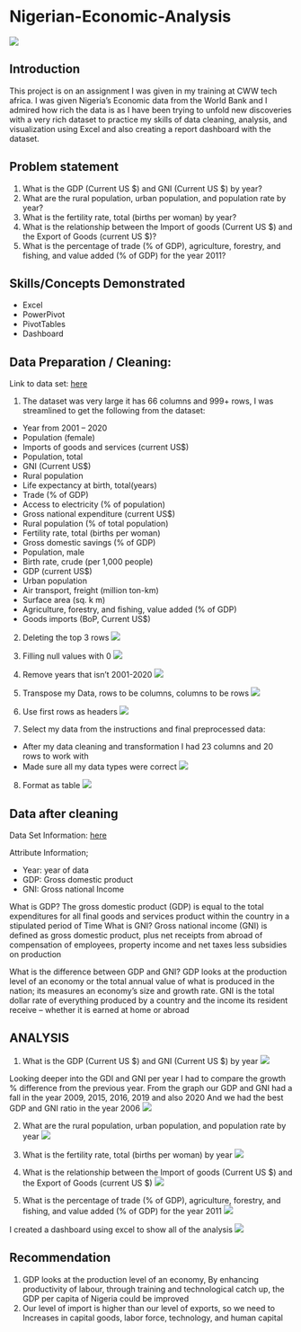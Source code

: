 # Nigerian-Economic-Analysis

![](Double-digit-GDP-growth.jpg)

## Introduction
This project is on an assignment I was given in my training at CWW tech africa. I was given Nigeria’s Economic data from the World Bank and I admired how rich the data is as I have been trying to unfold new discoveries with a very rich dataset to practice my skills of data cleaning, analysis, and visualization using Excel and also creating a report dashboard with the dataset.

## Problem statement 
1. What is the GDP (Current US $) and  GNI (Current US $) by year?
2. What are the rural population, urban population, and population rate by year?
3. What is the fertility rate, total (births per woman) by year?
4. What is the relationship between the Import of goods (Current US $) and the Export of Goods (current US $)?
5. What is the percentage of trade (% of GDP), agriculture, forestry, and fishing, and value added (% of GDP) for the year 2011?

## Skills/Concepts Demonstrated
- Excel
- PowerPivot
- PivotTables
- Dashboard 

## Data Preparation / Cleaning:
Link to data set: [here](data.worldbank.org/country/Ng)



 
1)	The dataset was very large it has 66 columns and 999+ rows,  I was streamlined to get the following from the dataset:
-	Year from 2001 – 2020
-	Population (female)
-	Imports of goods and services (current US$)
-	Population, total
-	GNI (Current US$)
-	Rural population
-	Life expectancy at birth, total(years)
-	Trade (% of GDP)
-	Access to electricity (% of population)
-	Gross national expenditure (current US$)
-	Rural population (% of total population)
-	Fertility rate, total (births per woman)
-	Gross domestic savings (% of GDP)
-	Population, male
-	Birth rate, crude (per 1,000 people)
-	GDP (current US$)
-	Urban population
-	Air transport, freight (million ton-km)
-	Surface area (sq. k m)
-	Agriculture, forestry, and fishing, value added (% of GDP)
-	Goods imports (BoP, Current US$)


2)	Deleting the top 3 rows
![](Deleting_top_3_rolls.png)



3)	Filling null values with 0
![](filling_null_vals.png)


4)	Remove years that isn’t 2001-2020
![](remove_all_columns_year.png)


5)	Transpose my Data, rows to be columns, columns to be rows 
![](Transpose_roll_and_column.png)

6)	Use first rows as headers
![](Use_first_rolls_as_headers.png)

7)	Select my data from the instructions and final preprocessed data:
-	After my data cleaning and transformation I had 23 columns and 20 rows to work with
-	Made sure all my data types were correct 
![](preprocessed_data.png)

8)	Format as table
![](format_as_table.png)


## Data after cleaning 
Data Set Information:
[here](data.worldbank.org/country/Ng)

Attribute Information;
- Year: year of data
- GDP: Gross domestic product
- GNI: Gross national Income



What is GDP?
The gross domestic product (GDP) is equal to the total expenditures for all final goods and services product within the country in a stipulated period of Time
What is GNI?
Gross national income (GNI) is defined as gross domestic product, plus net receipts from abroad of compensation of employees, property income and net taxes less subsidies on production

What is the difference between GDP and GNI?
GDP looks at the production level of an economy or the total annual value of what is produced in the nation; its measures an economy’s size and growth rate.
GNI is the total dollar rate of everything produced by a country and the income its resident receive – whether it is earned at home or abroad


## ANALYSIS
1)	What is the GDP (Current US $) and GNI (Current US $) by year
![](gdp_and_gni_trend.png)

Looking deeper into the GDI and GNI per year I had to compare the growth % difference from the previous year.
From the graph our GDP and GNI had a fall in the year 2009, 2015, 2016, 2019 and also 2020
And we had the best GDP and GNI ratio in the year 2006
![](GPD_GNI.png)


2)	What are the rural population, urban population, and population rate by year
![](rural_urban_population_label.png)


3)	What is the fertility rate, total (births per woman) by year
![](fertility_birth_rate.png)

4)	What is the relationship between the Import of goods (Current US $) and the Export of Goods (current US $)
![](Import_and_export_of_goods_and_services.png)


5)	What is the percentage of trade (% of GDP), agriculture, forestry, and fishing, and value added (% of GDP) for the year 2011
![](forestry_aff.png)

I created a dashboard using excel to show all of the analysis 
![](Dashboard.png)

## Recommendation
1.	GDP looks at the production level of an economy, By enhancing productivity of labour, through training and technological catch up, the GDP per capita of Nigeria could be improved
2. Our level of import is higher than our level of exports, so we need to Increases in capital goods, labor force, technology, and human capital






